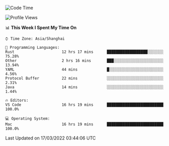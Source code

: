 <!--START_SECTION:waka-->
![Code Time](http://img.shields.io/badge/Code%20Time-1%2C092%20hrs%2037%20mins-blue)

![Profile Views](http://img.shields.io/badge/Profile%20Views-2-blue)

📊 **This Week I Spent My Time On** 

```text
⌚︎ Time Zone: Asia/Shanghai

💬 Programming Languages: 
Rust                     12 hrs 17 mins      ██████████████████░░░░░░░   75.28% 
Other                    2 hrs 16 mins       ███░░░░░░░░░░░░░░░░░░░░░░   13.94% 
YAML                     44 mins             █░░░░░░░░░░░░░░░░░░░░░░░░   4.56% 
Protocol Buffer          22 mins             ░░░░░░░░░░░░░░░░░░░░░░░░░   2.31% 
Java                     14 mins             ░░░░░░░░░░░░░░░░░░░░░░░░░   1.44%

🔥 Editors: 
VS Code                  16 hrs 19 mins      █████████████████████████   100.0%

💻 Operating System: 
Mac                      16 hrs 19 mins      █████████████████████████   100.0%

```


 Last Updated on 17/03/2022 03:44:06 UTC
<!--END_SECTION:waka-->
